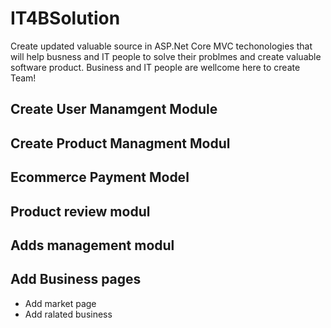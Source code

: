 # IT4BSolution
Create updated valuable source in ASP.Net Core MVC techonologies that will help busness and IT  people to solve their problmes and create valuable software product.
Business and IT people are wellcome here to create Team! 

## Create User Manamgent Module
## Create Product Managment Modul
## Ecommerce Payment Model
## Product review modul
## Adds management modul
## Add Business pages
- Add market page
- Add ralated business


